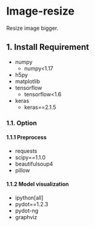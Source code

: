 # Image-resize

Resize image bigger.

## 1. Install Requirement

- numpy
  - numpy<1.17
- h5py
- matplotlib
- tensorflow
  - tensorflow<1.6
- keras
  - keras==2.1.5

### 1.1. Option

#### 1.1.1 Preprocess

- requests
- scipy==1.1.0
- beautifulsoup4
- pillow

#### 1.1.2 Model visualization

- ipython[all]
- pydot==1.2.3
- pydot-ng
- graphviz
